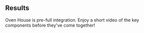 ## Results

Oven House is pre-full integration. Enjoy a short video of the key components before they've come together!
